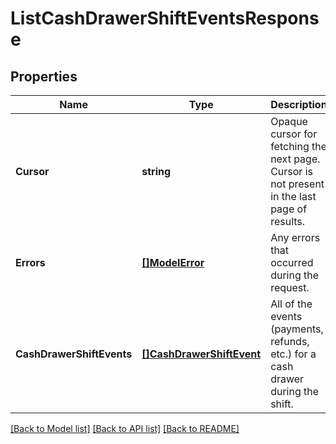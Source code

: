 # ListCashDrawerShiftEventsResponse

## Properties
Name | Type | Description | Notes
------------ | ------------- | ------------- | -------------
**Cursor** | **string** | Opaque cursor for fetching the next page. Cursor is not present in the last page of results. | [optional] [default to null]
**Errors** | [**[]ModelError**](Error.md) | Any errors that occurred during the request. | [optional] [default to null]
**CashDrawerShiftEvents** | [**[]CashDrawerShiftEvent**](CashDrawerShiftEvent.md) | All of the events (payments, refunds, etc.) for a cash drawer during the shift. | [optional] [default to null]

[[Back to Model list]](../README.md#documentation-for-models) [[Back to API list]](../README.md#documentation-for-api-endpoints) [[Back to README]](../README.md)

